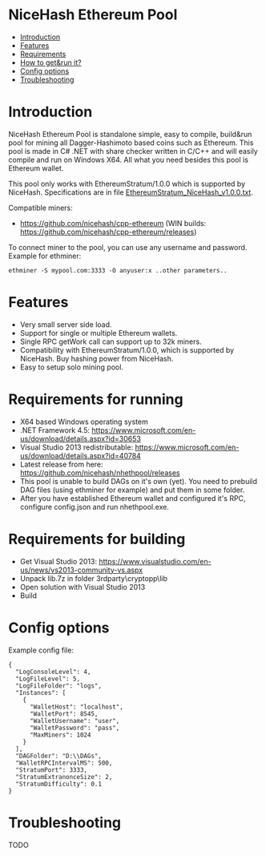 # NiceHash Ethereum Pool

- [Introduction](#introduction)
- [Features](#features)
- [Requirements](#requirements)
- [How to get&run it?](#build)
- [Config options](#options)
- [Troubleshooting](#troubleshooting)

# <a name="introduction"></a> Introduction

NiceHash Ethereum Pool is standalone simple, easy to compile, build&run pool for mining all Dagger-Hashimoto based coins such as Ethereum. This pool is made in C# .NET with share checker written in C/C++ and will easily compile and run on Windows X64. All what you need besides this pool is Ethereum wallet.

This pool only works with EthereumStratum/1.0.0 which is supported by NiceHash. Specifications are in file <a href="https://github.com/nicehash/nhethpool/blob/master/EthereumStratum_NiceHash_v1.0.0.txt">EthereumStratum_NiceHash_v1.0.0.txt</a>.

Compatible miners:
- https://github.com/nicehash/cpp-ethereum (WIN builds: https://github.com/nicehash/cpp-ethereum/releases)

To connect miner to the pool, you can use any username and password. Example for ethminer:
```
ethminer -S mypool.com:3333 -O anyuser:x ..other parameters..
```

# <a name="benefits"></a> Features

- Very small server side load.
- Support for single or multiple Ethereum wallets.
- Single RPC getWork call can support up to 32k miners.
- Compatibility with EthereumStratum/1.0.0, which is supported by NiceHash. Buy hashing power from NiceHash.
- Easy to setup solo mining pool.

# <a name="requirements"></a> Requirements for running

- X64 based Windows operating system
- .NET Framework 4.5: https://www.microsoft.com/en-us/download/details.aspx?id=30653
- Visual Studio 2013 redistributable: https://www.microsoft.com/en-us/download/details.aspx?id=40784
- Latest release from here: https://github.com/nicehash/nhethpool/releases
- This pool is unable to build DAGs on it's own (yet). You need to prebuild DAG files (using ethminer for example) and put them in some folder.
- After you have established Ethereum wallet and configured it's RPC, configure config.json and run nhethpool.exe.

# <a name="build"></a> Requirements for building

- Get Visual Studio 2013: https://www.visualstudio.com/en-us/news/vs2013-community-vs.aspx
- Unpack lib.7z in folder 3rdparty\cryptopp\lib
- Open solution with Visual Studio 2013
- Build

# <a name="options"></a> Config options

Example config file:
```
{
  "LogConsoleLevel": 4,
  "LogFileLevel": 5,
  "LogFileFolder": "logs",
  "Instances": [
    {
      "WalletHost": "localhost",
      "WalletPort": 8545,
      "WalletUsername": "user",
      "WalletPassword": "pass",
      "MaxMiners": 1024
    }
  ],
  "DAGFolder": "D:\\DAGs",
  "WalletRPCIntervalMS": 500,
  "StratumPort": 3333,
  "StratumExtranonceSize": 2,
  "StratumDifficulty": 0.1
}
```

# <a name="troubleshooting"></a> Troubleshooting

TODO
